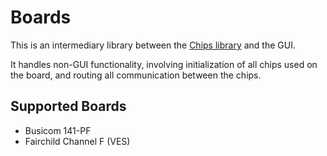 # Boards

This is an intermediary library between the [Chips library](https://github.com/veniamin-ilmer/chips) and the GUI.

It handles non-GUI functionality, involving initialization of all chips used on the board, and routing all communication between the chips.

## Supported Boards

* Busicom 141-PF
* Fairchild Channel F (VES)

